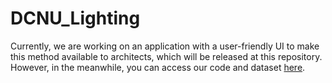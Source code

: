 # DCNU_Lighting
Currently, we are working on an application with a user-friendly UI to make this method available to architects, which will be released at this repository. However, in the meanwhile, you can access our code and dataset [here](https://github.com/maqorbani/Thesis).
